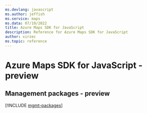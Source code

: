 ```yaml
---
ms.devlang: javascript
ms.author: jeffish
ms.service: maps
ms.data: 07/19/2022
title: Azure Maps SDK for JavaScript
description: Reference for Azure Maps SDK for JavaScript
author: xirzec
ms.topic: reference
---
```

# Azure Maps SDK for JavaScript - preview

## Management packages - preview
[!INCLUDE [mgmt-packages](maps-mgmt-index.md)]
